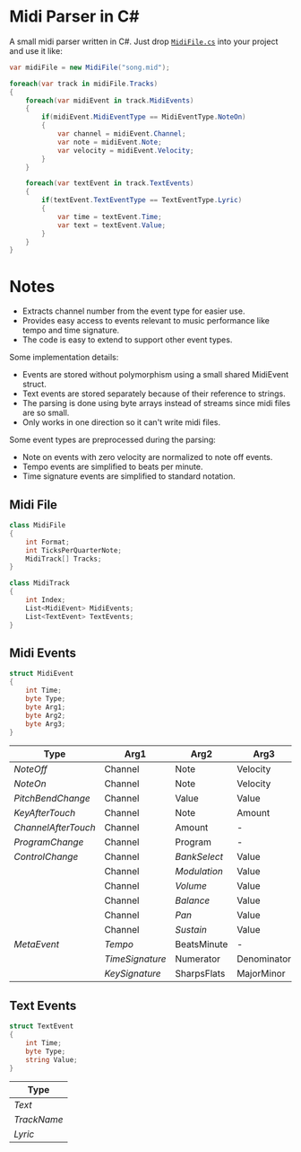 # Midi Parser in C#

A small midi parser written in C#. Just drop [`MidiFile.cs`](MidiFile.cs) into your project and use it like:

```c#
var midiFile = new MidiFile("song.mid");

foreach(var track in midiFile.Tracks)
{
    foreach(var midiEvent in track.MidiEvents)
    {
        if(midiEvent.MidiEventType == MidiEventType.NoteOn)
        {
            var channel = midiEvent.Channel;
            var note = midiEvent.Note;
            var velocity = midiEvent.Velocity;
        }
    }

    foreach(var textEvent in track.TextEvents)
    {
        if(textEvent.TextEventType == TextEventType.Lyric)
        {
            var time = textEvent.Time;
            var text = textEvent.Value;
        }
    }    
}
```

# Notes

- Extracts channel number from the event type for easier use.
- Provides easy access to events relevant to music performance like tempo and time signature.
- The code is easy to extend to support other event types.

Some implementation details:

- Events are stored without polymorphism using a small shared MidiEvent struct.
- Text events are stored separately because of their reference to strings.
- The parsing is done using byte arrays instead of streams since midi files are so small.
- Only works in one direction so it can't write midi files.

Some event types are preprocessed during the parsing:

- Note on events with zero velocity are normalized to note off events.
- Tempo events are simplified to beats per minute.
- Time signature events are simplified to standard notation.

## Midi File

```c#
class MidiFile
{
    int Format;
    int TicksPerQuarterNote;
    MidiTrack[] Tracks;
}
```

```c#
class MidiTrack
{
    int Index;
    List<MidiEvent> MidiEvents;
    List<TextEvent> TextEvents;
}
```

## Midi Events

```c#
struct MidiEvent
{
    int Time;
    byte Type;
    byte Arg1;
    byte Arg2;
    byte Arg3;
}
```

| Type                | Arg1            | Arg2         | Arg3        |
| ------------------- | --------------- | -----------  | ----------- |
| *NoteOff*           | Channel         | Note         | Velocity    |
| *NoteOn*            | Channel         | Note         | Velocity    |
| *PitchBendChange*   | Channel         | Value        | Value       |
| *KeyAfterTouch*     | Channel         | Note         | Amount      |
| *ChannelAfterTouch* | Channel         | Amount       | -           |
| *ProgramChange*     | Channel         | Program      | -           |
| *ControlChange*     | Channel         | *BankSelect* | Value       |
|                     | Channel         | *Modulation* | Value       |
|                     | Channel         | *Volume*     | Value       |
|                     | Channel         | *Balance*    | Value       |
|                     | Channel         | *Pan*        | Value       |
|                     | Channel         | *Sustain*    | Value       |
| *MetaEvent*         | *Tempo*         | BeatsMinute  | -           |
|                     | *TimeSignature* | Numerator    | Denominator |
|                     | *KeySignature*  | SharpsFlats  | MajorMinor  |

## Text Events

```c#
struct TextEvent
{
    int Time;
    byte Type;
    string Value;
}
```

| Type        |
| ----------- |
| *Text*      |
| *TrackName* |
| *Lyric*     |